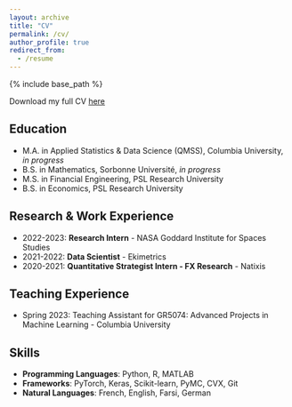 ```yaml
---
layout: archive
title: "CV"
permalink: /cv/
author_profile: true
redirect_from:
  - /resume
---
```


{% include base_path %}

Download my full CV [here](https://emileDesmaili.github.io/files/CV.pdf)


## Education

* M.A. in Applied Statistics & Data Science (QMSS), Columbia University, _in progress_
* B.S. in Mathematics, Sorbonne Université, _in progress_
* M.S. in Financial Engineering, PSL Research University
* B.S. in Economics, PSL Research University


## Research & Work Experience

* 2022-2023: **Research Intern** - NASA Goddard Institute for Spaces Studies
* 2021-2022: **Data Scientist** - Ekimetrics
* 2020-2021: **Quantitative Strategist Intern - FX Research** - Natixis



## Teaching Experience
* Spring 2023: Teaching Assistant for GR5074: Advanced Projects in Machine Learning - Columbia University


## Skills

* **Programming Languages**: Python, R, MATLAB
* **Frameworks**: PyTorch, Keras, Scikit-learn, PyMC, CVX, Git
* **Natural Languages**: French, English, Farsi, German



